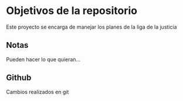 # Objetivos de la repositorio

Este proyecto se encarga de manejar los planes de la liga de la justicia


## Notas
Pueden hacer lo que quieran...


## Github
Cambios realizados en git
